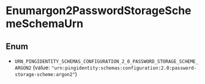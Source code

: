 

# Enumargon2PasswordStorageSchemeSchemaUrn

## Enum


* `URN_PINGIDENTITY_SCHEMAS_CONFIGURATION_2_0_PASSWORD_STORAGE_SCHEME_ARGON2` (value: `"urn:pingidentity:schemas:configuration:2.0:password-storage-scheme:argon2"`)



